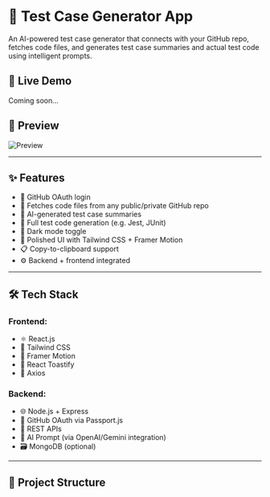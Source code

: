# 🧪 Test Case Generator App

An AI-powered test case generator that connects with your GitHub repo, fetches code files, and generates test case summaries and actual test code using intelligent prompts.

## 🚀 Live Demo

Coming soon...

## 📸 Preview

![Preview](screenshots/demo.png)

---

## ✨ Features

- 🔐 GitHub OAuth login
- 📁 Fetches code files from any public/private GitHub repo
- 🧠 AI-generated test case summaries
- 🧾 Full test code generation (e.g. Jest, JUnit)
- 🌙 Dark mode toggle
- 🎨 Polished UI with Tailwind CSS + Framer Motion
- 📋 Copy-to-clipboard support
- ⚙️ Backend + frontend integrated

---

## 🛠️ Tech Stack

### Frontend:
- ⚛️ React.js
- 💨 Tailwind CSS
- 🎥 Framer Motion
- 🍞 React Toastify
- 🔗 Axios

### Backend:
- 🌐 Node.js + Express
- 🔐 GitHub OAuth via Passport.js
- 🔗 REST APIs
- 🧠 AI Prompt (via OpenAI/Gemini integration)
- 🗃 MongoDB (optional)

---

## 📂 Project Structure

